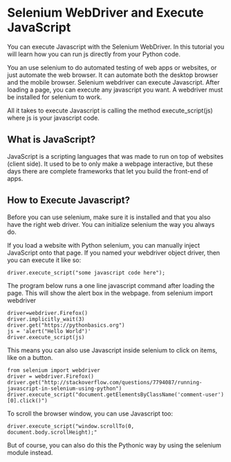 # Selenium WebDriver and Execute JavaScript
You can execute Javascript with the Selenium WebDriver. In this tutorial you will learn how you can run js directly from your Python code.

You an use selenium to do automated testing of web apps or websites, or just automate the web browser. It can automate both the desktop browser and the mobile browser.
Selenium webdriver can execute Javascript. After loading a page, you can execute any javascript you want. A webdriver must be installed for selenium to work.

All it takes to execute Javascript is calling the method execute_script(js) where js is your javascript code.

## What is JavaScript?
JavaScript is a scripting languages that was made to run on top of websites (client side). It used to be to only make a webpage interactive, but these days there are complete frameworks that let you build the front-end of apps.

## How to Execute Javascript?
Before you can use selenium, make sure it is installed and that you also have the right web driver. You can initialize selenium the way you always do.

If you load a website with Python selenium, you can manually inject JavaScript onto that page. If you named your webdriver object driver, then you can execute it like so:
```
driver.execute_script("some javascript code here");
```
The program below runs a one line javascript command after loading the page. This will show the alert box in the webpage.
from selenium import webdriver
```
driver=webdriver.Firefox()
driver.implicitly_wait(3)
driver.get("https://pythonbasics.org")
js = 'alert("Hello World")'
driver.execute_script(js)
```

This means you can also use Javascript inside selenium to click on items, like on a button.
```
from selenium import webdriver
driver = webdriver.Firefox()
driver.get("http://stackoverflow.com/questions/7794087/running-javascript-in-selenium-using-python")
driver.execute_script("document.getElementsByClassName('comment-user')[0].click()")
```
To scroll the browser window, you can use Javascript too:
```
driver.execute_script("window.scrollTo(0, document.body.scrollHeight);"
```

But of course, you can also do this the Pythonic way by using the selenium module instead.

